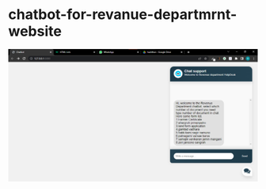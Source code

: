 # chatbot-for-revanue-departmrnt-website
![alt text](https://github.com/Bhavya031/chatbot-for-revanue-departmrnt-website/blob/master/photos/Screenshot%202022-10-08%20140937.png)
